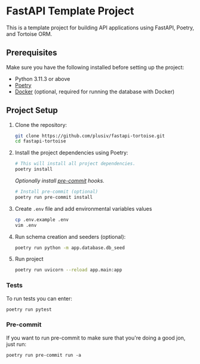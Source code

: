 # FastAPI Template Project

This is a template project for building API applications using FastAPI, Poetry, and Tortoise ORM.

## Prerequisites

Make sure you have the following installed before setting up the project:

- Python 3.11.3 or above
- [Poetry](https://python-poetry.org/)
- [Docker](https://www.docker.com/) (optional, required for running the database with Docker)

## Project Setup

1. Clone the repository:

   ```bash
   git clone https://github.com/plusiv/fastapi-tortoise.git
   cd fastapi-tortoise
   ````
2. Install the project dependencies using Poetry:
    ```bash
    # This will install all project dependencies.
    poetry install
    ```

    _Optionally install [pre-commit](https://pre-commit.com/) hooks._
    ```bash
    # Install pre-commit (optional)
    poetry run pre-commit install
    ```
3. Create `.env` file and add environmental variables values
    ```bash
    cp .env.example .env
    vim .env
    ```
4. Run schema creation and seeders (optional):
    ```bash
    poetry run python -m app.database.db_seed
    ```
5. Run project
    ```bash
    poetry run uvicorn --reload app.main:app
    ```
### Tests
To run tests you can enter:
```bash
poetry run pytest
```

### Pre-commit
If you want to run pre-commit to make sure that you're doing a good jon, just run:
```shell
poetry run pre-commit run -a
```